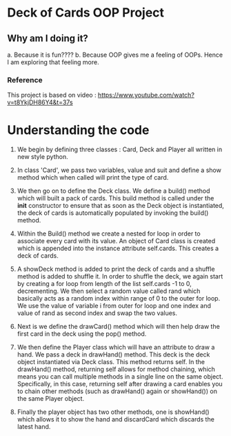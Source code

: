 # Deck of Cards OOP Project 
## Why am I doing it? 
a. Because it is fun????
b. Because OOP gives me a feeling of OOPs. Hence I am exploring that feeling more.

### Reference
This project is based on video : https://www.youtube.com/watch?v=t8YkjDH86Y4&t=37s

# Understanding the code
1. We begin by defining three classes : Card, Deck and Player all written in new style python.

2. In class 'Card', we pass two variables, value and suit and define a show method which when called will print the type of card.

3. We then go on to define the Deck class. We  define a build() method which will built a pack of cards. This build method is called under the __init__ constructor to ensure that as soon as the Deck object is instantiated, the deck of cards is automatically populated by invoking the build() method. 

4. Within the Build() method we create a nested for loop in order to associate every card with its value. An object of Card class is created which is appended into the instance attribute self.cards. This creates a deck of cards.

5. A showDeck method is added to print the deck of cards and a shuffle method is added to shuffle it. In order to shuffle the deck, we again start by creating a for loop from length of the list self.cards -1 to 0, decrementing. We then select a random value called rand which basically acts as a random index within range of 0 to the outer for loop. We use the value of variable i from outer for loop and one index and value of rand as second index and swap the two values. 

6. Next is we define the drawCard() method which will then help draw the first card in the deck using the pop() method.

7. We then define the Player class which will have an attribute to draw a hand. We pass a deck in drawHand() method. This deck is the deck object instantiated via Deck class. This method returns self. In the drawHand() method, returning self allows for method chaining, which means you can call multiple methods in a single line on the same object. Specifically, in this case, returning self after drawing a card enables you to chain other methods (such as drawHand() again or showHand()) on the same Player object.

8. Finally the player object has two other methods, one is showHand() which allows it to show the hand and discardCard which discards the latest hand.


